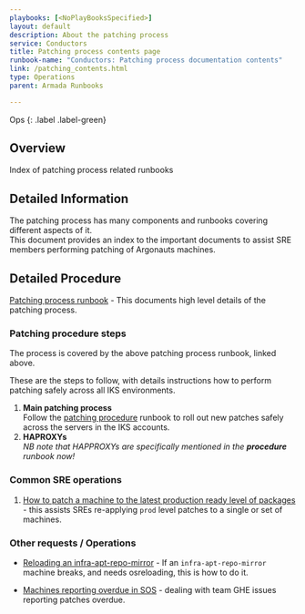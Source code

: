 ```yaml
---
playbooks: [<NoPlayBooksSpecified>]
layout: default
description: About the patching process
service: Conductors
title: Patching process contents page
runbook-name: "Conductors: Patching process documentation contents"
link: /patching_contents.html
type: Operations
parent: Armada Runbooks

---
```


Ops
{: .label .label-green}

## Overview

Index of patching process related runbooks

## Detailed Information

The patching process has many components and runbooks covering different aspects of it.  
This document provides an index to the important documents to assist SRE members performing patching of Argonauts machines.

## Detailed Procedure

[Patching process runbook](./patch_process_runbook.html) - This documents high level details of the patching process.

### Patching procedure steps

The process is covered by the above patching process runbook, linked above.

These are the steps to follow, with details instructions how to perform patching safely across all IKS environments.

1. **Main patching process**  
Follow the [patching procedure](./patching_rollout_procedure.html) runbook to roll out new patches safely across the servers in the IKS accounts.
2. **HAPROXYs**  
_NB note that HAPPROXYs are specifically mentioned in the **procedure** runbook now!_

### Common SRE operations

1. [How to patch a machine to the latest production ready level of packages](./sre_patching.html) - this assists SREs re-applying `prod` level patches to a single or set of machines.

### Other requests /  Operations

- [Reloading an infra-apt-repo-mirror](./reloading_apt_repo_mirror_server.html) - If an `infra-apt-repo-mirror` machine breaks, and needs osreloading, this is how to do it.

- [Machines reporting overdue in SOS](./sre_handling_overdue_patches.html) - dealing with team GHE issues reporting patches overdue.

